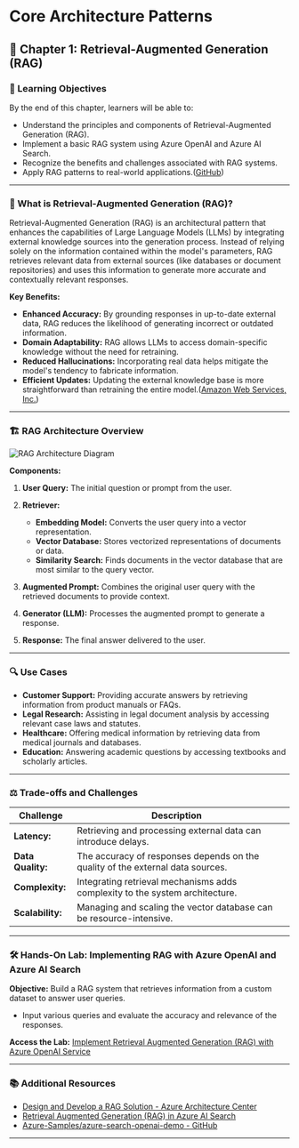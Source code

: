 # Core Architecture Patterns

## 📘 Chapter 1: Retrieval-Augmented Generation (RAG)

### 🎯 Learning Objectives

By the end of this chapter, learners will be able to:

* Understand the principles and components of Retrieval-Augmented Generation (RAG).
* Implement a basic RAG system using Azure OpenAI and Azure AI Search.
* Recognize the benefits and challenges associated with RAG systems.
* Apply RAG patterns to real-world applications.([GitHub][1])

---

### 🧠 What is Retrieval-Augmented Generation (RAG)?

Retrieval-Augmented Generation (RAG) is an architectural pattern that enhances the capabilities of Large Language Models (LLMs) by integrating external knowledge sources into the generation process. Instead of relying solely on the information contained within the model's parameters, RAG retrieves relevant data from external sources (like databases or document repositories) and uses this information to generate more accurate and contextually relevant responses.

**Key Benefits:**

* **Enhanced Accuracy:** By grounding responses in up-to-date external data, RAG reduces the likelihood of generating incorrect or outdated information.
* **Domain Adaptability:** RAG allows LLMs to access domain-specific knowledge without the need for retraining.
* **Reduced Hallucinations:** Incorporating real data helps mitigate the model's tendency to fabricate information.
* **Efficient Updates:** Updating the external knowledge base is more straightforward than retraining the entire model.([Amazon Web Services, Inc.][2])

---

### 🏗️ RAG Architecture Overview

![RAG Architecture Diagram](https://bingows.sg/v2/static/picture/65982e165de858b7c41f4fa3_Img%201.webp)

**Components:**

1. **User Query:** The initial question or prompt from the user.
2. **Retriever:**

   * **Embedding Model:** Converts the user query into a vector representation.
   * **Vector Database:** Stores vectorized representations of documents or data.
   * **Similarity Search:** Finds documents in the vector database that are most similar to the query vector.
3. **Augmented Prompt:** Combines the original user query with the retrieved documents to provide context.
4. **Generator (LLM):** Processes the augmented prompt to generate a response.
5. **Response:** The final answer delivered to the user.

---

### 🔍 Use Cases

* **Customer Support:** Providing accurate answers by retrieving information from product manuals or FAQs.
* **Legal Research:** Assisting in legal document analysis by accessing relevant case laws and statutes.
* **Healthcare:** Offering medical information by retrieving data from medical journals and databases.
* **Education:** Answering academic questions by accessing textbooks and scholarly articles.

---

### ⚖️ Trade-offs and Challenges

| Challenge         | Description                                                                    |   |
| ----------------- | ------------------------------------------------------------------------------ | - |
| **Latency:**      | Retrieving and processing external data can introduce delays.                  |   |
| **Data Quality:** | The accuracy of responses depends on the quality of the external data sources. |   |
| **Complexity:**   | Integrating retrieval mechanisms adds complexity to the system architecture.   |   |
| **Scalability:**  | Managing and scaling the vector database can be resource-intensive.            |   |

---

### 🛠️ Hands-On Lab: Implementing RAG with Azure OpenAI and Azure AI Search

**Objective:** Build a RAG system that retrieves information from a custom dataset to answer user queries.
* Input various queries and evaluate the accuracy and relevance of the responses.

**Access the Lab:** [Implement Retrieval Augmented Generation (RAG) with Azure OpenAI Service](https://learn.microsoft.com/en-us/training/modules/use-own-data-azure-openai/)

---

### 📚 Additional Resources

* [Design and Develop a RAG Solution - Azure Architecture Center](https://learn.microsoft.com/en-us/azure/architecture/ai-ml/guide/rag/rag-solution-design-and-evaluation-guide)
* [Retrieval Augmented Generation (RAG) in Azure AI Search](https://learn.microsoft.com/en-us/azure/search/retrieval-augmented-generation-overview)
* [Azure-Samples/azure-search-openai-demo - GitHub](https://github.com/Azure-Samples/azure-search-openai-demo)

---


[1]: https://github.com/Azure-Samples/azure-search-openai-demo?utm_source=chatgpt.com "Azure-Samples/azure-search-openai-demo - GitHub"
[2]: https://aws.amazon.com/what-is/retrieval-augmented-generation/?utm_source=chatgpt.com "What is RAG? - Retrieval-Augmented Generation AI Explained - AWS"
